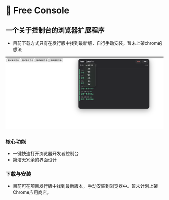 # 🚀 Free Console

## 一个关于控制台的浏览器扩展程序

- 目前下载方式只有在发行版中找到最新版，自行手动安装。暂未上架chrom的想法

![Free Console Screenshot](screenshot/image.png)

### 核心功能

- 一键快速打开浏览器开发者控制台
- 简洁无冗余的界面设计

### 下载与安装

- 目前可在项目发行版中找到最新版本，手动安装到浏览器中。暂未计划上架Chrome应用商店。
